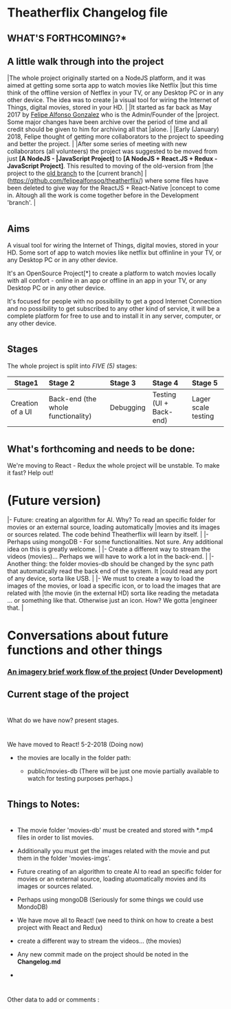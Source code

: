 # **Theatherflix Changelog file** 
   WHAT'S FORTHCOMING?*
-----------------------------------------
   

## A little walk through into the project

|The whole project originally started on a NodeJS platform, and it was aimed at getting some sorta app to watch movies like Netflix |but this time think of the offline version of Netflex in your TV, or any Desktop PC or in any other device. The idea was to create |a visual tool for wiring the Internet of Things, digital movies, stored in your HD.
|
|It started as far back as May 2017 by [Felipe Alfonso Gonzalez](https://github.com/felipealfonsog) who is the Admin/Founder of the |project. Some major changes have been archive over the period of time and all credit should be given to him for archiving all that |alone.
|
|Early (January) 2018, Felipe thought of getting more collaborators to the project to speeding and better the project. 
|
|After some series of meeting with new collaborators (all volunteers) the project was suggested to be moved from just **[A NodeJS - |JavaScript Project]** to **[A NodeJS + React.JS + Redux - JavaScript Project]**. This resulted to moving of the old-version from   |the project to the [old branch](https://github.com/felipealfonsog/theatherflix/tree/old_branch) to the [current branch]            |(https://github.com/felipealfonsog/theatherflix/) where some files have been deleted to give way for the ReactJS + React-Native    |concept to come in. Altough all the work is come together before in the Development 'branch'.
|

#
## Aims

A visual tool for wiring the Internet of Things, digital movies, stored in your HD. Some sort of app to watch movies like netflix but offinline in your TV, or any Desktop PC or in any other device.

It's an OpenSource Project[*] to create a platform to watch movies locally with all confort - online in an app or offline in an app in your TV, or any Desktop PC or in any other device.

It's focused for people with no possibility to get a good Internet Connection and no possibility to get subscribed to any other kind of service, it will be a complete platform for free to use and to install it in any server, computer, or any other device. 

#
## Stages

The whole project is split into *FIVE (5)* stages:

| Stage1        | Stage 2          | Stage 3          | Stage 4          | Stage 5
| ------------------ |:------------------- |:-------------- |:-------------- |:--------------
| Creation of a UI     | Back-end (the whole functionality)  |Debugging | Testing (UI + Back-end)    | Lager scale testing

#
## What's forthcoming and needs to be done:  

We're moving to React - Redux the whole project will be unstable. To make it fast? Help out!

# **(Future version)**
|- Future: creating an algorithm for AI. Why? To read an specific folder for movies or an external source, loading automatically    |movies and its images or sources related. The code behind Theatherflix will learn by itself. 
|
|- Perhaps using mongoDB - For some functionalities. Not sure. Any additional idea on this is greatly welcome.
|
|- Create a different way to stream the videos (movies)... Perhaps we will have to work a lot in the back-end.
|
|- Another thing: the folder movies-db should be changed by the sync path that automatically read the back end of the system. It    |could read any port of any device, sorta like USB. 
|
|- We must to create a way to load the images of the movies, or load a specific icon, or to load the images that are related with   |the movie (in the external HD) sorta like reading the metadata ... or something like that. Otherwise just an icon. How? We gotta   |engineer that. 
|


# Conversations about future functions and other things

### [An imagery brief work flow of the project](flow.png) (Under Development)


## Current stage of the project
#
What do we have now? present stages.
#
We have moved to React! 5-2-2018 (Doing now)

- the movies are locally in the folder path:

    - public/movies-db (There will be just one movie partially available to watch for testing purposes perhaps.)


#
## Things to Notes:
#
- The movie folder 'movies-db' must be created and stored with *.mp4 files in order to list movies.

- Additionally you must get the images related with the movie and put them in the folder 'movies-imgs'.
- Future creating of an algorithm to create AI to read an specific folder for movies or an external source, loading atuomatically movies and its images or sources related.
- Perhaps using mongoDB (Seriously for some things we could use MondoDB)
- We have move all to React! (we need to think on how to create a best project with React and Redux)
- create a different way to stream the videos...  (the movies)
- Any new commit made on the project should be noted in the **Changelog.md**
-


# 
Other data to add or comments :
#
